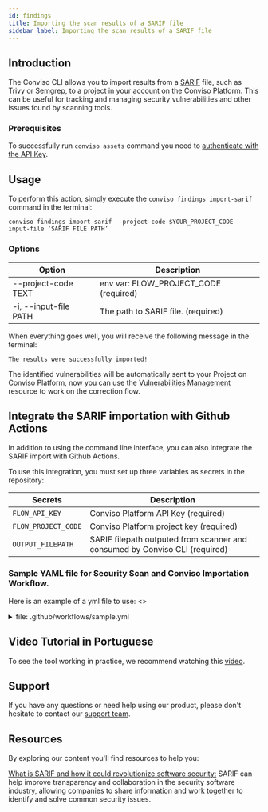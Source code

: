 ```yaml
---
id: findings
title: Importing the scan results of a SARIF file
sidebar_label: Importing the scan results of a SARIF file
---
```


## Introduction
The Conviso CLI allows you to import results from a [SARIF](http://docs.oasis-open.org/sarif/sarif/v2.1.0/sarif-v2.1.0.html) file, such as Trivy or Semgrep, to a project in your account on the Conviso Platform. This can be useful for tracking and managing security vulnerabilities and other issues found by scanning tools.

### Prerequisites
To successfully run  `conviso assets` command you need to [authenticate with the API Key](../cli/installation.md/#authentication).

## Usage
To perform this action, simply execute the `conviso findings import-sarif` command in the terminal:

```
conviso findings import-sarif --project-code $YOUR_PROJECT_CODE --input-file ‘SARIF FILE PATH’
```

### Options 
| Option                | Description                            |
| --------------------- | -------------------------------------- |
| --project-code TEXT   | env var: FLOW_PROJECT_CODE (required)  |
| -i, --input-file PATH | The path to SARIF file.    (required)  |

When everything goes well, you will receive the following message in the terminal:

```
The results were successfully imported!
```

The identified vulnerabilities will be automatically sent to your Project on Conviso Platform, now you can use the [Vulnerabilities Management](../general/vulnerabilities_management.md) resource to work on the correction flow.


## Integrate the SARIF importation with Github Actions 
In addition to using the command line interface, you can also integrate the SARIF import with Github Actions. 

To use this integration, you must set up three variables as secrets in the repository:

| Secrets              | Description                                                                      |
| -------------------- | -------------------------------------------------------------------------------- |
| `FLOW_API_KEY`       | Conviso Platform API Key (required)                                              |
| `FLOW_PROJECT_CODE`  | Conviso Platform project key (required)                                          |
| `OUTPUT_FILEPATH`    | SARIF filepath outputed from scanner and consumed by Conviso CLI  (required)     |



### Sample YAML file for Security Scan and Conviso Importation Workflow.
Here is an example of a yml file to use:
  <>
    <br/>
    <details>
    <summary>file: .github/workflows/sample.yml</summary>

    ```yaml 
    name: Security Scan + Conviso importation

    on:
      workflow_dispatch:
      push:
        branches:
          - main

    jobs:
      # You can change the Scanner here to any who performs SARIF output
      scan:
        name: Security Scan
        runs-on: ubuntu-20.04
        container:
          image: returntocorp/semgrep
        steps:
          - name: Checkout code
            uses: actions/checkout@v3

          - name: Semgrep scan
            id: scan
            run: semgrep --config=auto --sarif -o ${{secrets.OUTPUT_FILEPATH}}

          - name: Upload results
            uses: actions/upload-artifact@v3
            with:
              name: ${{secrets.OUTPUT_FILEPATH}}
              path: ${{secrets.OUTPUT_FILEPATH}}

      import:
        name: Conviso Findings Importation
        needs: scan
        runs-on: ubuntu-20.04
        container:
          image: convisoappsec/flowcli:1.12.0-rc.2
          env:
            FLOW_API_KEY: ${{secrets.FLOW_API_KEY}}
            FLOW_PROJECT_CODE: ${{secrets.FLOW_PROJECT_CODE}}
        steps:
          - name: Checkout code
            uses: actions/checkout@v3

          - name: Download result from previous scan
            uses: actions/download-artifact@v3
            with:
              name: ${{secrets.OUTPUT_FILEPATH}}

          - name: SARIF Importation
            run: |
              conviso findings import-sarif --input-file ${{secrets.OUTPUT_FILEPATH}}

    ```

  </details>
  </>


## Video Tutorial in Portuguese
To see the tool working in practice, we recommend watching this [video](https://www.youtube.com/watch?v=ldt1gt8hPrM).

## Support​
If you have any questions or need help using our product, please don't hesitate to contact our [support team](mailto:support@convisoappsec.com).

## Resources​
By exploring our content you'll find resources to help you:

[What is SARIF and how it could revolutionize software security:](https://bit.ly/3nqqcbK) SARIF can help improve transparency and collaboration in the security software industry, allowing companies to share information and work together to identify and solve common security issues.
